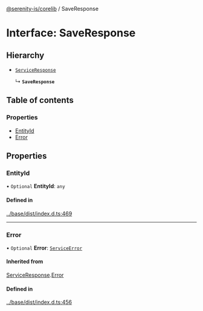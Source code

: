 [@serenity-is/corelib](../README.md) / SaveResponse

# Interface: SaveResponse

## Hierarchy

- [`ServiceResponse`](ServiceResponse.md)

  ↳ **`SaveResponse`**

## Table of contents

### Properties

- [EntityId](SaveResponse.md#entityid)
- [Error](SaveResponse.md#error)

## Properties

### EntityId

• `Optional` **EntityId**: `any`

#### Defined in

[../base/dist/index.d.ts:469](https://github.com/serenity-is/serenity/blob/master/packages/base/dist/index.d.ts#L469)

___

### Error

• `Optional` **Error**: [`ServiceError`](ServiceError.md)

#### Inherited from

[ServiceResponse](ServiceResponse.md).[Error](ServiceResponse.md#error)

#### Defined in

[../base/dist/index.d.ts:456](https://github.com/serenity-is/serenity/blob/master/packages/base/dist/index.d.ts#L456)
